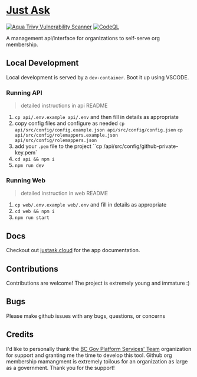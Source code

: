 # [Just Ask](https://justask.cloud)
[![Aqua Trivy Vulnerability Scanner](https://github.com/patricksimonian/just-ask/actions/workflows/trivy.yaml/badge.svg)](https://github.com/patricksimonian/just-ask/actions/workflows/trivy.yaml)
[![CodeQL](https://github.com/patricksimonian/just-ask/actions/workflows/codeql-analysis.yml/badge.svg)](https://github.com/patricksimonian/just-ask/actions/workflows/codeql-analysis.yml)


A management api/interface for organizations to self-serve org membership. 
## Local Development

 Local development is served by a `dev-container`.  Boot it up using VSCODE.

 ### Running API

 > detailed instructions in api README
 1. `cp api/.env.example api/.env` and then fill in details as appropriate
 2. copy config files and configure as needed `cp api/src/config/config.example.json api/src/config/config.json` `cp api/src/config/rolemappers.example.json api/src/config/rolemappers.json`
 3. add your `.pem` file to the project ``cp /api/src/config/github-private-key.pem`
 4. `cd api && npm i`
 5. `npm run dev`


### Running Web
> detailed instruction in web README
1. `cp web/.env.example web/.env` and fill in details as appropriate
2. `cd web && npm i`
3. `npm run start`

## Docs

Checkout out [justask.cloud]( https://patricksimonian.github.io/just-ask/) for the app documentation.


## Contributions

Contributions are welcome! The project is extremely young and immature :) 

## Bugs

Please make github issues with any bugs, questions, or concerns

## Credits

I'd like to personally thank the [BC Gov Platform Services' Team](https://bcdevexchange.org/AboutUs) organization for support and granting me the time to develop this tool. Github org membership mamangment is extremely toilous for an organization as large as a government. Thank you for the support!
